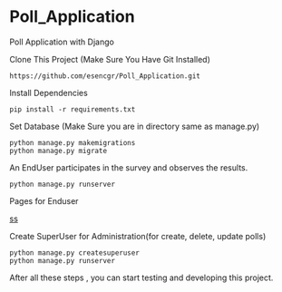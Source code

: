# Poll_Application
Poll Application with Django

Clone This Project (Make Sure You Have Git Installed)
```
https://github.com/esencgr/Poll_Application.git
```
Install Dependencies 

```
pip install -r requirements.txt
```

Set Database (Make Sure you are in directory same as manage.py)
```
python manage.py makemigrations
python manage.py migrate
```

An EndUser participates in the survey and observes the results.
```
python manage.py runserver
```

Pages for Enduser

[ss](images/1.png)


Create SuperUser for Administration(for create, delete, update polls)
```
python manage.py createsuperuser
python manage.py runserver
```

After all these steps , you can start testing and developing this project. 
